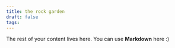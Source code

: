 ```yaml
---
title: the rock garden
draft: false
tags:
---
```

 
The rest of your content lives here. You can use **Markdown** here :)